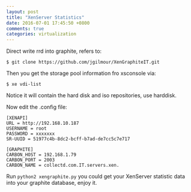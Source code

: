 ```yaml
---
layout: post
title: "XenServer Statistics"
date: 2016-07-01 17:45:50 +0800
comments: true
categories: virtualization
---
```

Direct write rrd into graphite, refers to:    

```
$ git clone https://github.com/jgilmour/XenGraphiteIT.git
```
Then you get the storage pool information fro xsconsole via:    

```
$ xe vdi-list
```
Notice it will contain the hard disk and iso repositories, use harddisk.    

Now edit the .config file:    

```
[XENAPI]
URL = http://192.168.10.187
USERNAME = root
PASSWORD = xxxxxxx
SR-UUID = 51977c4b-8dc2-bcff-b7ad-de7cc5c7e717

[GRAPHITE]
CARBON_HOST = 192.168.1.79
CARBON_PORT = 2003
CARBON_NAME = collectd.com.IT.servers.xen.
```
Run `python2 xengraphite.py` you could get your XenServer statistic data into your
graphite database, enjoy it.    
